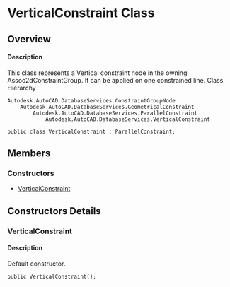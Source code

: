 # VerticalConstraint Class

## Overview

#### Description
This class represents a Vertical constraint node in the owning Assoc2dConstraintGroup. 
It can be applied on one constrained line.
Class Hierarchy
```text
Autodesk.AutoCAD.DatabaseServices.ConstraintGroupNode
    Autodesk.AutoCAD.DatabaseServices.GeometricalConstraint
        Autodesk.AutoCAD.DatabaseServices.ParallelConstraint
            Autodesk.AutoCAD.DatabaseServices.VerticalConstraint
```

```text
public class VerticalConstraint : ParallelConstraint;
```

## Members

### Constructors

- [VerticalConstraint](#verticalconstraint)


## Constructors Details

### VerticalConstraint

#### Description
Default constructor.
```text
public VerticalConstraint();
```
